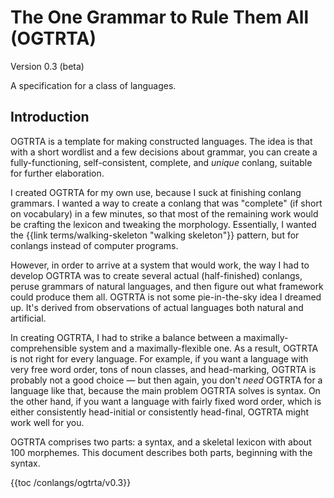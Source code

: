 <style>:root {--body-width: 80em}</style>

# The One Grammar to Rule Them All (OGTRTA)

Version 0.3 (beta)

A specification for a class of languages.

## Introduction

OGTRTA is a template for making constructed languages. The idea is that with a short wordlist and a few decisions about grammar, you can create a fully-functioning, self-consistent, complete, and _unique_ conlang, suitable for further elaboration.

I created OGTRTA for my own use, because I suck at finishing conlang grammars. I wanted a way to create a conlang that was "complete" (if short on vocabulary) in a few minutes, so that most of the remaining work would be crafting the lexicon and tweaking the morphology. Essentially, I wanted the {{link terms/walking-skeleton "walking skeleton"}} pattern, but for conlangs instead of computer programs.

However, in order to arrive at a system that would work, the way I had to develop OGTRTA was to create several actual (half-finished) conlangs, peruse grammars of natural languages, and then figure out what framework could produce them all. OGTRTA is not some pie-in-the-sky idea I dreamed up. It's derived from observations of actual languages both natural and artificial.

In creating OGTRTA, I had to strike a balance between a maximally-comprehensible system and a maximally-flexible one. As a result,
OGTRTA is not right for every language. For example, if you want a language with very free word order, tons of noun classes, and head-marking, OGTRTA is probably not a good choice — but then again, you don't _need_ OGTRTA for a language like that, because the main problem OGTRTA solves is syntax. On the other hand, if you want a language with fairly fixed word order, which is either consistently head-initial or consistently head-final, OGTRTA might work well for you.

OGTRTA comprises two parts: a syntax, and a skeletal lexicon with about 100 morphemes. This document describes both parts, beginning with the syntax.

{{toc /conlangs/ogtrta/v0.3}}

<!--

Esperanto grammar
-------------------------------------------
Correlatives                 DONE

Sections of the Verdurian reference grammar
-------------------------------------------
Phonology                    out of scope
Consonants                   out of scope
Vowels                       out of scope
Phonotactics                 out of scope
Syllabification              out of scope
Stress                       out of scope
The Alphabet                 out of scope
Diacritics                   out of scope
Capitalization rules         out of scope
Punctuation                  out of scope
Morphology                   -
Verbal morphology            -
Infinitive                   DONE
Person/number endings        DONE
Tensed forms                 DONE
Full examples                -
Irregularities               out of scope
Present tense                DONE
Past and past anterior tense DONE
Future tense                 DONE
Conditional                  DONE
Imperative                   DONE
The classical imperative     DONE
Participles                  DONE
Nominal morphology           -
Cases                        out of scope
Masculine declension         -
Feminine declensions         -
Poetic accusative            -
Final stress                 -
Irregularities               -
Adjectives                   DONE
Articles                     DONE
Personal pronouns            DONE
Relative and interrogative pronouns DONE
Derivational morphology      -
Nominalizations              DONE
Adjectivizations             DONE
Verbalizations               DONE
Compounds                    out of scope
Preposition + verb           -
Two-word compounds           -
Sound patterns               -
Gender adjustment            -
Diminutives and augmentatives -
Parts of speech: User manual -
The verbal system            -
Time                         -
Aspect                       -
Dénuo (habitual)             DONE
Siča (progressive)           DONE
Núnece (closeness to present) DONE
Ya, yatá (completive)        DONE
Za (inceptive)               DONE
The conditional              DONE
Infinitive                   DONE
Participles                  DONE
Past and present             DONE
One who does                 DONE
Gerund                       DONE
Reflexives                   DONE
Valence                      DONE
Reducing valence             DONE
Increasing valence           DONE
Pitfalls                     -
Ditransitives                -
All about nouns              -
Nominative                   -
Accusative                   -
Dative                       -
The dative of relation       -
Genitive                     DONE
Partitive                    -
With locations               -
NP order                     -
Nouns on nouns               -
Gender mismatches            -
Anaphora                     DONE
Personal pronouns            DONE
Subject position             -
Predicates                   -
Object position              -
Pronominal gender            -
Reflexives                   DONE
Each other                   DONE
Impersonal tu                -
The formal you               -
Indefinite pronouns          -
Determiners                  -
Articles                     DONE
Demonstrative prefixes       -
Interrogative kî             DONE
Quantifiers                  DONE
Adjectival anaphora          DONE
Verbal anaphora              DONE
Kies ‘do what’               DONE
Fassec ‘do that’             DONE
Ozë                          DONE
Prepositions                 DONE
Case usage                   -
Prepositional prefixes       -
Numbers                      -
Morphology                   -
Cardinals                    DONE
Mathematical symbols         -
Constructions                -
Sentence order               DONE
Re-ordering                  -
Negation                     DONE
Other negative words         -
Questions                    -
Yes/no questions             DONE
Interrogative questions      DONE
Adverbials                   DONE
Transformations              -
Sentential arguments         DONE
Sentential objects           DONE
Sentential subjects          DONE
Serial verbs and Equi NP deletion -
Whether                      DONE
Nominalization               DONE
Other forms of subordination -
Relative clauses             DONE
Subordination using ke       DONE
Other subordinators          DONE
Headless relatives           DONE
Indefinite referents         DONE
Nonrestrictive clauses       DONE
Conditions                   DONE
The use of esli ‘if’         DONE
Implied ‘if’                 DONE
Comparatives                 DONE
Superlatives                 DONE
Fun with esan                -
Esan inversion               DONE
Existentials                 DONE
Clefting                     DONE
Other transformations        -
Constituent dislocation      DONE
Deletions                    -
Sluicing                     DONE
Gapping                      DONE
Stripping                    DONE
Negative raising             DONE
Pronoun hopping              -
Že-clefting and raising      DONE
Semantic fields              -
Polite expressions           out of scope
Greetings                    out of scope
Other polite expressions     out of scope
Kinship terms                out of scope
Direct descent               out of scope
Prefixes                     out of scope
Notes                        out of scope
Time                         out of scope
Telling time                 out of scope
Days of the week             out of scope
The year                     out of scope
Other time expressions       out of scope
Weather                      out of scope
Pragmatic particles          TODO
Dialects                     out of scope
Samples                      -
-->
